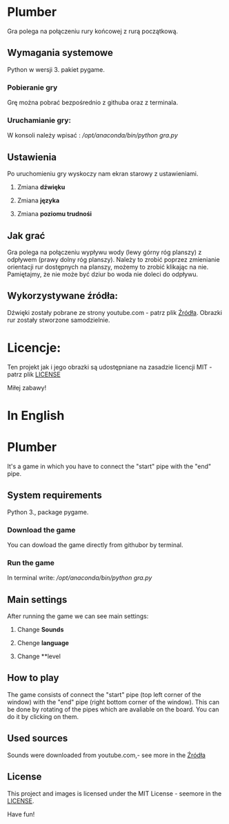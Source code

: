 # Plumber
Gra polega na połączeniu rury końcowej z rurą początkową.

## Wymagania systemowe
Python w wersji 3. pakiet pygame.

### Pobieranie gry
Grę można pobrać bezpośrednio z githuba oraz z terminala.

### Uruchamianie gry:
W konsoli należy wpisać :
*/opt/anaconda/bin/python gra.py*

## Ustawienia
Po uruchomieniu gry wyskoczy nam ekran starowy z ustawieniami.

1. Zmiana **dźwięku**

2. Zmiana **języka**

3. Zmiana **poziomu trudnośi**

## Jak grać
Gra polega na połączeniu wypływu wody (lewy górny róg planszy) z odpływem (prawy dolny róg planszy). Należy to zrobić poprzez zmienianie orientacji rur dostępnych na planszy, możemy to zrobić klikając na nie. Pamiętajmy, że nie może być dziur bo woda nie doleci do odpływu.

## Wykorzystywane źródła:
Dźwięki zostały pobrane ze strony youtube.com - patrz plik [Źródła](Żródła).
Obrazki rur zostały stworzone samodzielnie.

# Licencje:
Ten projekt jak i jego obrazki są udostępniane na zasadzie licencji MIT - patrz plik [LICENSE](LICENSE)

Miłej zabawy!


# In English

# Plumber 
It's a game in which you have to connect the "start" pipe with the "end" pipe.

## System requirements
Python 3., package pygame.


### Download the game
You can dowload the game directly from githubor by terminal.

### Run the game
In terminal write:
*/opt/anaconda/bin/python gra.py*

## Main settings
After running the game we can see main settings:


1.  Change **Sounds**

2. Chenge **language**

3. Change **level

## How to play
The game consists of connect the "start" pipe (top left corner of the window) with the "end" pipe (right bottom corner of the window). This can be done by rotating of the pipes which are avaliable on the board. You can do it by clicking on them.

## Used sources
Sounds were downloaded from youtube.com,- see more in the [Źródła](Sources)

## License
This project and images is licensed under the MIT License - seemore  in the [LICENSE](LICENSE).

Have fun!
